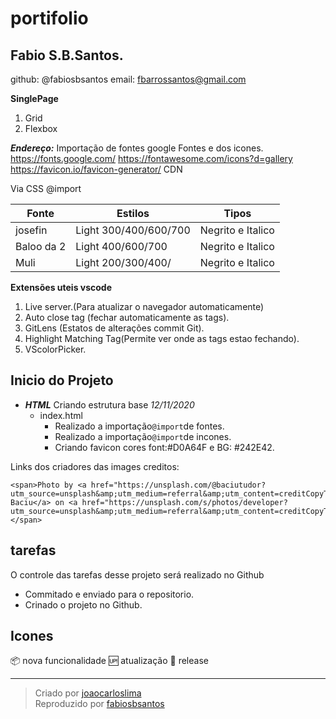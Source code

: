 # portifolio
 ## Fabio S.B.Santos.

 github: @fabiosbsantos 
 email: fbarrossantos@gmail.com

 **SinglePage**
 1. Grid
 2. Flexbox

__*Endereço:*__ Importação de fontes google Fontes e dos icones. 
https://fonts.google.com/
https://fontawesome.com/icons?d=gallery
https://favicon.io/favicon-generator/ CDN

Via CSS @import 

Fonte | Estilos | Tipos
---|---|---
josefin    | Light 300/400/600/700 | Negrito e Italico  
Baloo da 2 | Light 400/600/700     | Negrito e Italico
Muli       | Light 200/300/400/    | Negrito e Italico

**Extensões uteis vscode**
1. Live server.(Para atualizar o navegador automaticamente) 
2. Auto close tag (fechar automaticamente as tags).
3. GitLens (Estatos de alterações commit Git).
4. Highlight Matching Tag(Permite ver onde as tags estao fechando).
5. VScolorPicker.


 ## Inicio do Projeto

 * __*HTML*__ Criando estrutura base *12/11/2020*
     * index.html
       * Realizado a importação`@import`de fontes.
       * Realizado a importação`@import`de incones.
       * Criando favicon  cores font:#D0A64F e BG: #242E42. 
    
Links dos criadores das images creditos:

```<span>Photo by <a href="https://unsplash.com/@ffstop?utm_source=unsplash&amp;utm_medium=referral&amp;utm_content=creditCopyText">Fotis Fotopoulos</a> on <a href="https://unsplash.com/s/photos/developer?utm_source=unsplash&amp;utm_medium=referral&amp;utm_content=creditCopyText">Unsplash</a></span>
<span>Photo by <a href="https://unsplash.com/@baciutudor?utm_source=unsplash&amp;utm_medium=referral&amp;utm_content=creditCopyText">Tudor Baciu</a> on <a href="https://unsplash.com/s/photos/developer?utm_source=unsplash&amp;utm_medium=referral&amp;utm_content=creditCopyText">Unsplash</a></span>
```

## tarefas 
 O controle das tarefas desse projeto será realizado no Github
 * Commitado  e enviado para o repositorio.
 * Crinado o projeto no Github.

 ## Icones
 :package: nova funcionalidade
 :up: atualização
 :checkered_flag: release
____
>Criado por [joaocarloslima](https://github.com/joaocarloslima)  
Reproduzido por [fabiosbsantos](https://github.com/fabiosbsantos)